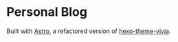 # Personal Blog

Built with [Astro](https://astro.build), a refactored version of [hexo-theme-vivia](https://github.com/saicaca/hexo-theme-vivia).
